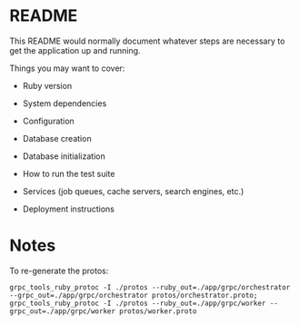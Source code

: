 # README

This README would normally document whatever steps are necessary to get the
application up and running.

Things you may want to cover:

- Ruby version

- System dependencies

- Configuration

- Database creation

- Database initialization

- How to run the test suite

- Services (job queues, cache servers, search engines, etc.)

- Deployment instructions

# Notes

To re-generate the protos:

```
grpc_tools_ruby_protoc -I ./protos --ruby_out=./app/grpc/orchestrator --grpc_out=./app/grpc/orchestrator protos/orchestrator.proto;
grpc_tools_ruby_protoc -I ./protos --ruby_out=./app/grpc/worker --grpc_out=./app/grpc/worker protos/worker.proto
```
